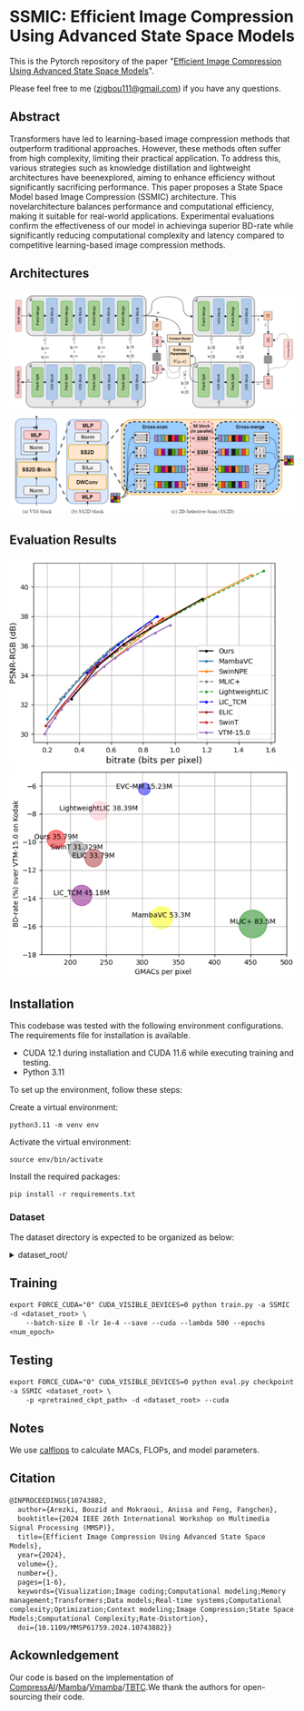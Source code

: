 # SSMIC: Efficient Image Compression Using Advanced State Space Models
This is the Pytorch repository of the paper "[Efficient Image Compression Using Advanced State Space Models](https://arxiv.org/pdf/2409.02743)".

Please feel free to me (zigbou111@gmail.com) if you have any questions.

## Abstract
Transformers have led to learning-based image compression methods that outperform traditional approaches. However, these methods often suffer from high complexity, 
limiting their practical application. To address this, various strategies such as knowledge distillation and lightweight architectures have beenexplored, aiming to 
enhance efficiency without significantly sacrificing performance. This paper proposes a State Space Model based Image Compression (SSMIC) architecture. 
This novelarchitecture balances performance and computational efficiency, making it suitable for real-world applications. Experimental evaluations confirm the 
effectiveness of our model in achievinga superior BD-rate while significantly reducing computational complexity and latency compared to competitive learning-based
image compression methods.

## Architectures
<img src="./pic/SSMIC.png" />
<img src="./pic/VSS.png" />

## Evaluation Results
<p float="left">
  <img src="./pic/RD_curve.png" width="474" />
  <img src="./pic/MACs.png" width="507" /> 
</p>


## Installation

This codebase was tested with the following environment configurations. The requirements file for installation is available.

- CUDA 12.1 during installation and CUDA 11.6 while executing training and testing.
- Python 3.11

To set up the environment, follow these steps:

Create a virtual environment:
```
python3.11 -m venv env
```
Activate the virtual environment:
```
source env/bin/activate
```
Install the required packages:
```
pip install -r requirements.txt
```

### Dataset

The dataset directory is expected to be organized as below:

<details><summary>dataset_root/</summary>
<ul>
    <li>train/</li>
    <ul>
    	<li>train_1.jpg</li>
    	<li>train_2.jpg</li>
    	<li>...</li>
    </ul>
    <li>test/</li>
    <ul>
    	<li>test_1.jpg</li>
    	<li>test_2.jpg</li>
    	<li>...</li>
    </ul>
</ul>
</details>

## Training
```
export FORCE_CUDA="0" CUDA_VISIBLE_DEVICES=0 python train.py -a SSMIC -d <dataset_root> \
    --batch-size 8 -lr 1e-4 --save --cuda --lambda 500 --epochs <num_epoch> 
```

## Testing
``` 
export FORCE_CUDA="0" CUDA_VISIBLE_DEVICES=0 python eval.py checkpoint  -a SSMIC <dataset_root> \
    -p <pretrained_ckpt_path> -d <dataset_root> --cuda 

```

## Notes
We use [calflops](https://github.com/MrYxJ/calculate-flops.pytorch) to calculate MACs, FLOPs, and model parameters.

## Citation
```
@INPROCEEDINGS{10743882,
  author={Arezki, Bouzid and Mokraoui, Anissa and Feng, Fangchen},
  booktitle={2024 IEEE 26th International Workshop on Multimedia Signal Processing (MMSP)}, 
  title={Efficient Image Compression Using Advanced State Space Models}, 
  year={2024},
  volume={},
  number={},
  pages={1-6},
  keywords={Visualization;Image coding;Computational modeling;Memory management;Transformers;Data models;Real-time systems;Computational complexity;Optimization;Context modeling;Image Compression;State Space Models;Computational Complexity;Rate-Distortion},
  doi={10.1109/MMSP61759.2024.10743882}}

```

## Ackownledgement
Our code is based on the implementation of [CompressAI](https://github.com/InterDigitalInc/CompressAI)/[Mamba](https://github.com/state-spaces/mamba)/[Vmamba](https://github.com/MzeroMiko/VMamba)/[TBTC](https://github.com/ali-zafari/TBTC).We thank the authors for open-sourcing their code.
